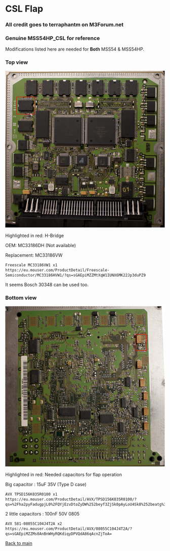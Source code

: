 # CSL Flap

### All credit goes to terraphantm on M3Forum.net

### Genuine MSS54HP_CSL for reference

Modifications listed here are needed for **Both** MSS54 & MSS54HP.

### Top view

![csl_flap](/pictures/h_bridge.jpg)

Highlighted in red: H-Bridge

OEM: MC33186DH (Not available)

Replacement: MC33186VW
```
Freescale MC33186VW1 x1
https://eu.mouser.com/ProductDetail/Freescale-Semiconductor/MC33186HVW1/?qs=sGAEpiMZZMtXqW1IUNX6MK22Jp3duPZ9
```

It seems Bosch 30348 can be used too.

### Bottom view

![csl_flap2](/pictures/h_bridge_2.jpg)

Highlighted in red: Needed capacitors for flap operation

Big capacitor : 15uF 35V (Type D case)
```
AVX TPSD156K035R0100 x1
https://eu.mouser.com/ProductDetail/AVX/TPSD156K035R0100/?qs=%2Fha2pyFadugpjL0%2FQYjEzvDtoZyDW%252beyf3ZjSk0pAyLoU4Sk8%252beatg%3D%3D
```

2 little capacitors : 100nF 50V 0805
```
AVX 581-08055C104J4T2A x2
https://eu.mouser.com/ProductDetail/AVX/08055C104J4T2A/?qs=sGAEpiMZZMs0AnBnWHyRQKdiqyDPVQdA86qAcnZjToA=
```

[Back to main](/README.mkd)
